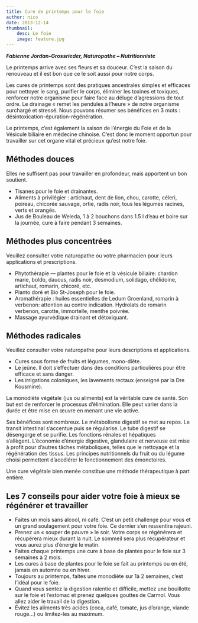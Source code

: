 ```yaml
---
title: Cure de printemps pour le foie
author: nico
date: 2013-12-14
thumbnail:
    desc: Le foie
    image: feature.jpg
---
```


**_Fabienne Jordan-Grossrieder, Naturopathe – Nutritionniste_**

Le printemps arrive avec ses fleurs et sa douceur. C’est la saison du renouveau et il est bon que ce le soit aussi pour notre corps.

Les cures de printemps sont des pratiques ancestrales simples et efficaces pour nettoyer le sang, purifier le corps, éliminer les toxines et toxiques, renforcer notre organisme pour faire face au déluge d’agressions de tout ordre. Le drainage « remet les pendules à l’heure » de notre organisme surchargé et stressé. Nous pouvons résumer ses bénéfices en 3 mots : désintoxication-épuration-régénération.

Le printemps, c’est également la saison de l’énergie du Foie et de la Vésicule biliaire en médecine chinoise. C’est donc le moment opportun pour travailler sur cet organe vital et précieux qu’est notre foie.

## Méthodes douces

Elles ne suffisent pas pour travailler en profondeur, mais apportent un bon soutient.

  * Tisanes pour le foie et drainantes.
  * Aliments à privilégier : artichaut, dent de lion, chou, carotte, céleri, poireau, chicorée sauvage, ortie, radis noir, tous les légumes racines, verts et orangés.
  * Jus de Bouleau de Weleda, 1 à 2 bouchons dans 1.5 l d’eau et boire sur la journée, cure à faire pendant 3 semaines.

## Méthodes plus concentrées

Veuillez consulter votre naturopathe ou votre pharmacien pour leurs applications et prescriptions.

  * Phytothérapie — plantes pour le foie et la vésicule biliaire: chardon marie, boldo, daucus, radis noir, desmodium, solidago, chélidoine, artichaut, romarin, chicoré, etc.
  * Pianto doré et Bio St-Joseph pour le foie.
  * Aromathérapie : huiles essentielles de Ledum Groenland, romarin à verbenon: attention au contre indication. Hydrolats de romarin verbenon, carotte, immortelle, menthe poivrée.
  * Massage ayurvédique drainant et détoxiquant.

## Méthodes radicales

Veuillez consulter votre naturopathe pour leurs descriptions et applications.

  * Cures sous forme de fruits et légumes, mono-diète.
  * Le jeûne. Il doit s’effectuer dans des conditions particulières pour être efficace et sans danger.
  * Les irrigations coloniques, les lavements rectaux (enseigné par la Dre Kousmine).

La monodiète végétale (jus ou aliments) est la véritable cure de santé. Son but est de renforcer le processus d’élimination. Elle peut varier dans la durée et être mise en œuvre en menant une vie active.

Ses bénéfices sont nombreux. Le métabolisme digestif se met au repos. Le transit intestinal s’accentue puis se régularise. Le tube digestif se désengorge et se purifie. Les fonctions rénales et hépatiques s’allègent. L’économie d’énergie digestive, glandulaire et nerveuse est mise à profit pour d’autres tâches métaboliques, telles que le nettoyage et la régénération des tissus. Les principes nutritionnels du fruit ou du légume choisi permettent d’accélérer le fonctionnement des émonctoires.

Une cure végétale bien menée constitue une méthode thérapeutique à part entière.

## Les 7 conseils pour aider votre foie à mieux se régénérer et travailler

  * Faites un mois sans alcool, ni café. C’est un petit challenge pour vous et un grand soulagement pour votre foie. Ce dernier s’en ressentira rajeuni.
  * Prenez un « souper de pauvre » le soir. Votre corps se régénérera et récupérera mieux durant la nuit. Le sommeil sera plus récupérateur et vous aurez plus d’énergie le matin.
  * Faites chaque printemps une cure à base de plantes pour le foie sur 3 semaines à 2 mois.
  * Les cures à base de plantes pour le foie se fait au printemps ou en été, jamais en automne ou en hiver.
  * Toujours au printemps, faites une monodiète sur 1à 2 semaines, c’est l’idéal pour le foie.
  * Quand vous sentez la digestion ralentie et difficile, mettez une bouillotte sur le foie et l’estomac et prenez quelques gouttes de Carmol. Vous allez aider le travail de la digestion.
  * Évitez les aliments très acides (coca, café, tomate, jus d’orange, viande rouge…) ou limitez-les au maximum.
